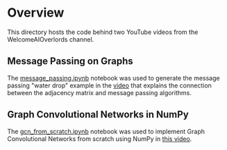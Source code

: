 # Overview
This directory hosts the code behind two YouTube videos from the WelcomeAIOverlords channel.

## Message Passing on Graphs
The [message_passing.ipynb](./message_passing.ipynb) notebook was used to generate the message passing "water drop" example in the [video](https://youtu.be/ijmxpItkRjc) that explains the connection between the adjacency matrix and message passing algorithms.

## Graph Convolutional Networks in NumPy
The [gcn_from_scratch.ipynb](./message_passing.ipynb) notebook was used to implement Graph Convolutional Networks from scratch using NumPy in [this video](https://youtu.be/8qTnNXdkF1Q). 
